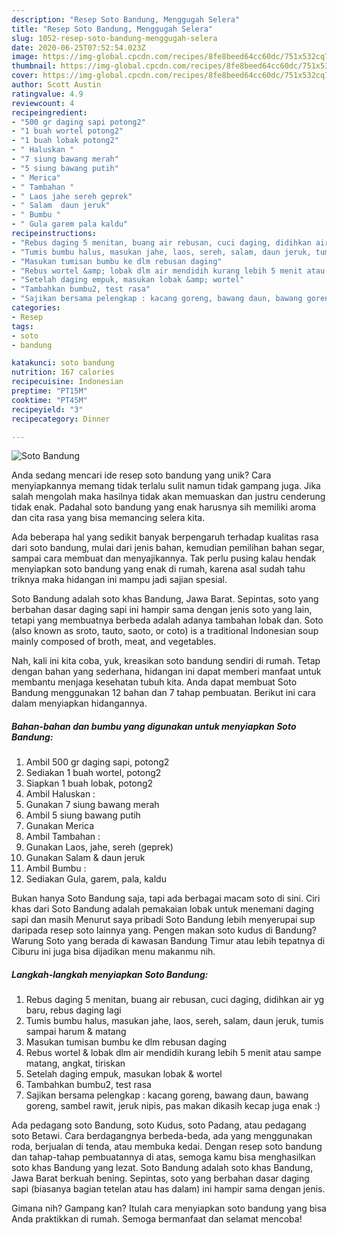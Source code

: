 ```yaml
---
description: "Resep Soto Bandung, Menggugah Selera"
title: "Resep Soto Bandung, Menggugah Selera"
slug: 1052-resep-soto-bandung-menggugah-selera
date: 2020-06-25T07:52:54.023Z
image: https://img-global.cpcdn.com/recipes/8fe8beed64cc60dc/751x532cq70/soto-bandung-foto-resep-utama.jpg
thumbnail: https://img-global.cpcdn.com/recipes/8fe8beed64cc60dc/751x532cq70/soto-bandung-foto-resep-utama.jpg
cover: https://img-global.cpcdn.com/recipes/8fe8beed64cc60dc/751x532cq70/soto-bandung-foto-resep-utama.jpg
author: Scott Austin
ratingvalue: 4.9
reviewcount: 4
recipeingredient:
- "500 gr daging sapi potong2"
- "1 buah wortel potong2"
- "1 buah lobak potong2"
- " Haluskan "
- "7 siung bawang merah"
- "5 siung bawang putih"
- " Merica"
- " Tambahan "
- " Laos jahe sereh geprek"
- " Salam  daun jeruk"
- " Bumbu "
- " Gula garem pala kaldu"
recipeinstructions:
- "Rebus daging 5 menitan, buang air rebusan, cuci daging, didihkan air yg baru, rebus daging lagi"
- "Tumis bumbu halus, masukan jahe, laos, sereh, salam, daun jeruk, tumis sampai harum &amp; matang"
- "Masukan tumisan bumbu ke dlm rebusan daging"
- "Rebus wortel &amp; lobak dlm air mendidih kurang lebih 5 menit atau sampe matang, angkat, tiriskan"
- "Setelah daging empuk, masukan lobak &amp; wortel"
- "Tambahkan bumbu2, test rasa"
- "Sajikan bersama pelengkap : kacang goreng, bawang daun, bawang goreng, sambel rawit, jeruk nipis, pas makan dikasih kecap juga enak :)"
categories:
- Resep
tags:
- soto
- bandung

katakunci: soto bandung 
nutrition: 167 calories
recipecuisine: Indonesian
preptime: "PT15M"
cooktime: "PT45M"
recipeyield: "3"
recipecategory: Dinner

---
```



![Soto Bandung](https://img-global.cpcdn.com/recipes/8fe8beed64cc60dc/751x532cq70/soto-bandung-foto-resep-utama.jpg)

Anda sedang mencari ide resep soto bandung yang unik? Cara menyiapkannya memang tidak terlalu sulit namun tidak gampang juga. Jika salah mengolah maka hasilnya tidak akan memuaskan dan justru cenderung tidak enak. Padahal soto bandung yang enak harusnya sih memiliki aroma dan cita rasa yang bisa memancing selera kita.

Ada beberapa hal yang sedikit banyak berpengaruh terhadap kualitas rasa dari soto bandung, mulai dari jenis bahan, kemudian pemilihan bahan segar, sampai cara membuat dan menyajikannya. Tak perlu pusing kalau hendak menyiapkan soto bandung yang enak di rumah, karena asal sudah tahu triknya maka hidangan ini mampu jadi sajian spesial.

Soto Bandung adalah soto khas Bandung, Jawa Barat. Sepintas, soto yang berbahan dasar daging sapi ini hampir sama dengan jenis soto yang lain, tetapi yang membuatnya berbeda adalah adanya tambahan lobak dan. Soto (also known as sroto, tauto, saoto, or coto) is a traditional Indonesian soup mainly composed of broth, meat, and vegetables.


Nah, kali ini kita coba, yuk, kreasikan soto bandung sendiri di rumah. Tetap dengan bahan yang sederhana, hidangan ini dapat memberi manfaat untuk membantu menjaga kesehatan tubuh kita. Anda dapat membuat Soto Bandung menggunakan 12 bahan dan 7 tahap pembuatan. Berikut ini cara dalam menyiapkan hidangannya.

<!--inarticleads1-->

##### Bahan-bahan dan bumbu yang digunakan untuk menyiapkan Soto Bandung:

1. Ambil 500 gr daging sapi, potong2
1. Sediakan 1 buah wortel, potong2
1. Siapkan 1 buah lobak, potong2
1. Ambil  Haluskan :
1. Gunakan 7 siung bawang merah
1. Ambil 5 siung bawang putih
1. Gunakan  Merica
1. Ambil  Tambahan :
1. Gunakan  Laos, jahe, sereh (geprek)
1. Gunakan  Salam &amp; daun jeruk
1. Ambil  Bumbu :
1. Sediakan  Gula, garem, pala, kaldu


Bukan hanya Soto Bandung saja, tapi ada berbagai macam soto di sini. Ciri khas dari Soto Bandung adalah pemakaian lobak untuk menemani daging sapi dan masih Menurut saya pribadi Soto Bandung lebih menyerupai sup daripada resep soto lainnya yang. Pengen makan soto kudus di Bandung? Warung Soto yang berada di kawasan Bandung Timur atau lebih tepatnya di Ciburu ini juga bisa dijadikan menu makanmu nih. 

<!--inarticleads2-->

##### Langkah-langkah menyiapkan Soto Bandung:

1. Rebus daging 5 menitan, buang air rebusan, cuci daging, didihkan air yg baru, rebus daging lagi
1. Tumis bumbu halus, masukan jahe, laos, sereh, salam, daun jeruk, tumis sampai harum &amp; matang
1. Masukan tumisan bumbu ke dlm rebusan daging
1. Rebus wortel &amp; lobak dlm air mendidih kurang lebih 5 menit atau sampe matang, angkat, tiriskan
1. Setelah daging empuk, masukan lobak &amp; wortel
1. Tambahkan bumbu2, test rasa
1. Sajikan bersama pelengkap : kacang goreng, bawang daun, bawang goreng, sambel rawit, jeruk nipis, pas makan dikasih kecap juga enak :)


Ada pedagang soto Bandung, soto Kudus, soto Padang, atau pedagang soto Betawi. Cara berdagangnya berbeda-beda, ada yang menggunakan roda, berjualan di tenda, atau membuka kedai. Dengan resep soto bandung dan tahap-tahap pembuatannya di atas, semoga kamu bisa menghasilkan soto khas Bandung yang lezat. Soto Bandung adalah soto khas Bandung, Jawa Barat berkuah bening. Sepintas, soto yang berbahan dasar daging sapi (biasanya bagian tetelan atau has dalam) ini hampir sama dengan jenis. 

Gimana nih? Gampang kan? Itulah cara menyiapkan soto bandung yang bisa Anda praktikkan di rumah. Semoga bermanfaat dan selamat mencoba!
